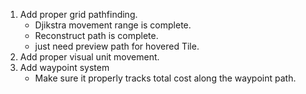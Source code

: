 


1. Add proper grid pathfinding.
    - Djikstra movement range is complete.
    - Reconstruct path is complete.
    - just need preview path for hovered Tile.
2. Add proper visual unit movement.
3. Add waypoint system
    - Make sure it properly tracks total cost along the waypoint path.


